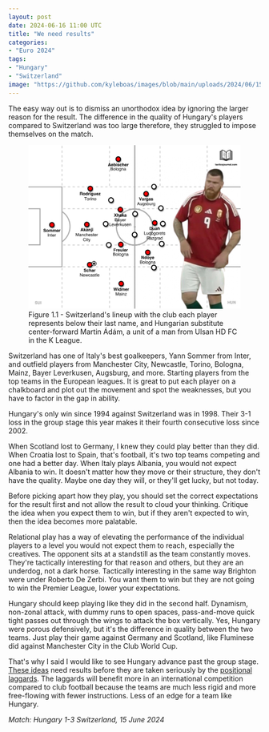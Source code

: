```yaml
---
layout: post
date: 2024-06-16 11:00 UTC
title: "We need results"
categories:
- "Euro 2024"
tags:
- "Hungary"
- "Switzerland"
image: "https://github.com/kyleboas/images/blob/main/uploads/2024/06/15/Image-15Jun2024_17:59:29.png?raw=true"
---
```


The easy way out is to dismiss an unorthodox idea by ignoring the larger reason for the result. The difference in the quality of Hungary's players compared to Switzerland was too large therefore, they struggled to impose themselves on the match. 

<!---more--->

<figure>
    <img src="https://github.com/kyleboas/images/blob/main/uploads/2024/06/15/Image-15Jun2024_17:59:29.png?raw=true">
    <figcaption>Figure 1.1 - Switzerland's lineup with the club each player represents below their last name, and Hungarian substitute center-forward Martin Ádám, a unit of a man from Ulsan HD FC in the K League.</figcaption>
</figure>

Switzerland has one of Italy's best goalkeepers, Yann Sommer from Inter, and outfield players from Manchester City, Newcastle, Torino, Bologna, Mainz, Bayer Leverkusen, Augsburg, and more. Starting players from the top teams in the European leagues. It is great to put each player on a chalkboard and plot out the movement and spot the weaknesses, but you have to factor in the gap in ability. 

Hungary's only win since 1994 against Switzerland was in 1998. Their 3-1 loss in the group stage this year makes it their fourth consecutive loss since 2002.

When Scotland lost to Germany, I knew they could play better than they did. When Croatia lost to Spain, that's football, it's two top teams competing and one had a better day. When Italy plays Albania, you would not expect Albania to win. It doesn't matter how they move or their structure, they don't have the quality. Maybe one day they will, or they'll get lucky, but not today.

Before picking apart how they play, you should set the correct expectations for the result first and not allow the result to cloud your thinking. Critique the idea when you expect them to win, but if they aren't expected to win, then the idea becomes more palatable.

Relational play has a way of elevating the performance of the individual players to a level you would not expect them to reach, especially the creatives. The opponent sits at a standstill as the team constantly moves. They're tactically interesting for that reason and others, but they are an underdog, not a dark horse. Tactically interesting in the same way Brighton were under Roberto De Zerbi. You want them to win but they are not going to win the Premier League, lower your expectations.

Hungary should keep playing like they did in the second half. Dynamism, non-zonal attack, with dummy runs to open spaces, pass-and-move quick tight passes out through the wings to attack the box vertically. Yes, Hungary were porous defensively, but it's the difference in quality between the two teams. Just play their game against Germany and Scotland, like Fluminese did against Manchester City in the Club World Cup. 

That's why I said I would like to see Hungary advance past the group stage. [These ideas](https://tacticsjournal.com/2024/06/14/hungary-brazil-and-culture-in-tactics/) need results before they are taken seriously by the [positional laggards](https://tacticsjournal.com/2024/05/29/positional-laggards/). The laggards will benefit more in an international competition compared to club football because the teams are much less rigid and more free-flowing with fewer instructions. Less of an edge for a team like Hungary.

*Match: Hungary 1-3 Switzerland, 15 June 2024*